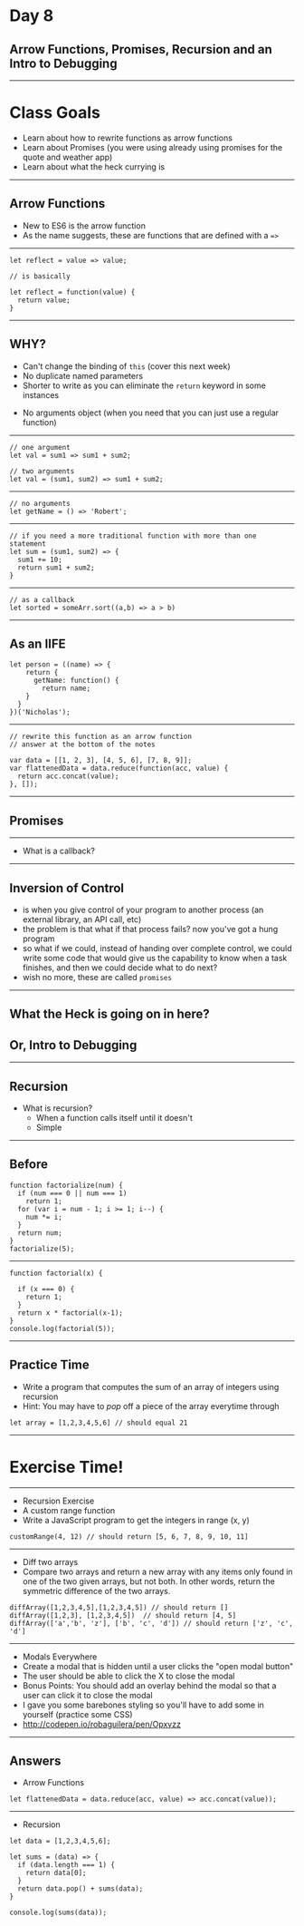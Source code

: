 # Day 8
## Arrow Functions, Promises, Recursion and an Intro to Debugging

---

# Class Goals

- Learn about how to rewrite functions as arrow functions
- Learn about Promises (you were using already using promises for the quote and weather app)
- Learn about what the heck currying is

---

## Arrow Functions

- New to ES6 is the arrow function
- As the name suggests, these are functions that are defined with a `=>`

---

```
let reflect = value => value;

// is basically

let reflect = function(value) {
  return value;
}
```

---

## WHY?

+ Can't change the binding of `this` (cover this next week)
+ No duplicate named parameters
+ Shorter to write as you can eliminate the `return` keyword in some instances
- No arguments object (when you need that you can just use a regular function)

---

```
// one argument
let val = sum1 => sum1 + sum2;

// two arguments
let val = (sum1, sum2) => sum1 + sum2;
```

---

```
// no arguments
let getName = () => 'Robert';
```

---

```
// if you need a more traditional function with more than one statement
let sum = (sum1, sum2) => {
  sum1 += 10;
  return sum1 + sum2;
}
```

---

```
// as a callback
let sorted = someArr.sort((a,b) => a > b)
```

---

## As an IIFE

```
let person = ((name) => {
    return {
      getName: function() {
        return name;
    }
  }
})('Nicholas');
```
---

```
// rewrite this function as an arrow function
// answer at the bottom of the notes

var data = [[1, 2, 3], [4, 5, 6], [7, 8, 9]];
var flattenedData = data.reduce(function(acc, value) {
  return acc.concat(value);
}, []);
```

---

## Promises

---

- What is a callback?

---

## Inversion of Control

- is when you give control of your program to another process (an external library, an API call, etc)
- the problem is that what if that process fails?  now you've got a hung program
- so what if we could, instead of handing over complete control, we could write some code that would give us the capability to know when a task finishes, and then we could decide what to do next?
- wish no more, these are called `promises`

---

## What the Heck is going on in here?
## Or, Intro to Debugging

---

## Recursion

- What is recursion?
  - When a function calls itself until it doesn't
  - Simple

---

## Before

```
function factorialize(num) {
  if (num === 0 || num === 1)
    return 1;
  for (var i = num - 1; i >= 1; i--) {
    num *= i;
  }
  return num;
}
factorialize(5);
```
---


```
function factorial(x) {

  if (x === 0) {
    return 1;
  }
  return x * factorial(x-1);
}
console.log(factorial(5));
```

---

## Practice Time

- Write a program that computes the sum of an array of integers using recursion
- Hint: You may have to *pop* off a piece of the array everytime through

```
let array = [1,2,3,4,5,6] // should equal 21
```

---

# Exercise Time!

---

- Recursion Exercise
- A custom range function
- Write a JavaScript program to get the integers in range (x, y)

```
customRange(4, 12) // should return [5, 6, 7, 8, 9, 10, 11]
```

---

- Diff two arrays
- Compare two arrays and return a new array with any items only found in one of the two given arrays, but not both. In other words, return the symmetric difference of the two arrays.

```
diffArray([1,2,3,4,5],[1,2,3,4,5]) // should return []
diffArray([1,2,3], [1,2,3,4,5])  // should return [4, 5]
diffArray(['a','b', 'z'], ['b', 'c', 'd']) // should return ['z', 'c', 'd']
```

---

- Modals Everywhere
- Create a modal that is hidden until a user clicks the "open modal button"
- The user should be able to click the X to close the modal
- Bonus Points: You should add an overlay behind the modal so that a user can click it to close the modal
- I gave you some barebones styling so you'll have to add some in yourself (practice some CSS)
- http://codepen.io/robaguilera/pen/Opxvzz

---

## Answers

- Arrow Functions

```
let flattenedData = data.reduce(acc, value) => acc.concat(value));
```

---

- Recursion

```
let data = [1,2,3,4,5,6];

let sums = (data) => {
  if (data.length === 1) {
    return data[0];
  }
  return data.pop() + sums(data);
}

console.log(sums(data));
```
